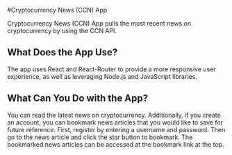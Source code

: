 
#Cryptocurrency News (CCN) App

Cryptocurrency News (CCN) App pulls the most recent news on cryptocurrency by using the
CCN API.

What Does the App Use?
----
The app uses React and React-Router to provide a more responsive user experience, as well as leveraging Node.js and JavaScript libraries.

What Can You Do with the App?
----
You can read the latest news on cryptocurrency. Additionally, if you create an account, you can bookmark news articles  that you would like to save for future reference. First, register by entering a username and password. Then go to the news article and click the star button to bookmark. The bookmarked news articles can be accessed at the bookmark link at the top.


